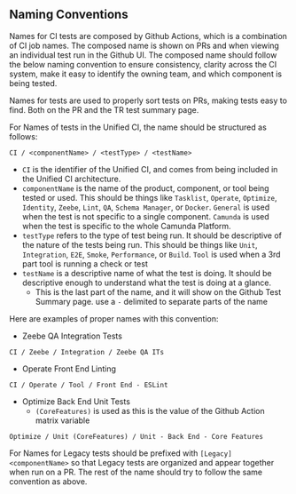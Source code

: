 ## Naming Conventions

Names for CI tests are composed by Github Actions, which is a combination of CI job names. The composed name is shown on PRs and when viewing an individual test run in the Github UI. The composed name should follow the below naming convention to ensure consistency, clarity across the CI system, make it easy to identify the owning team, and which component is being tested.

Names for tests are used to properly sort tests on PRs, making tests easy to find. Both on the PR and the TR test summary page.

For Names of tests in the Unified CI, the name should be structured as follows:
```
CI / <componentName> / <testType> / <testName>
```

- `CI` is the identifier of the Unified CI, and comes from being included in the Unified CI architecture.
- `componentName` is the name of the product, component, or tool being tested or used. This should be things like `Tasklist`, `Operate`, `Optimize`, `Identity`, `Zeebe`, `Lint`, `QA`, `Schema Manager`, or `Docker`. `General` is used when the test is not specific to a single component. `Camunda` is used when the test is specific to the whole Camunda Platform.
- `testType` refers to the type of test being run. It should be descriptive of the nature of the tests being run. This should be things like `Unit`, `Integration`, `E2E`, `Smoke`, `Performance`, or `Build`. `Tool` is used when a 3rd part tool is running a check or test
- `testName` is a descriptive name of what the test is doing. It should be descriptive enough to understand what the test is doing at a glance.
  - This is the last part of the name, and it will show on the Github Test Summary page. use a `-` delimited to separate parts of the name

Here are examples of proper names with this convention:

- Zeebe QA Integration Tests
```
CI / Zeebe / Integration / Zeebe QA ITs
```
- Operate Front End Linting
```
CI / Operate / Tool / Front End - ESLint
```
- Optimize Back End Unit Tests
  - `(CoreFeatures)` is used as this is the value of the Github Action matrix variable
```
Optimize / Unit (CoreFeatures) / Unit - Back End - Core Features
```

For Names for Legacy tests should be prefixed with `[Legacy] <componentName>` so that Legacy tests are organized and appear together when run on a PR. The rest of the name should try to follow the same convention as above.
